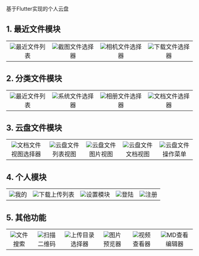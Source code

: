 基于Flutter实现的个人云盘

## 1. 最近文件模块
<table>
    <tr>
        <td ><center><img src="https://upload-images.jianshu.io/upload_images/8923455-062624023cf886b5.png?imageMogr2/auto-orient/strip%7CimageView2/2/w/1240" >最近文件列表</center></td>
        <td ><center><img src="https://upload-images.jianshu.io/upload_images/8923455-ab184999fbf8df77.png?imageMogr2/auto-orient/strip%7CimageView2/2/w/1240" >截图文件选择器</center></td>
        <td ><center><img src="https://upload-images.jianshu.io/upload_images/8923455-6290435c29150995.png?imageMogr2/auto-orient/strip%7CimageView2/2/w/1240" >相机文件选择器</center></td>
        <td ><center><img src="https://upload-images.jianshu.io/upload_images/8923455-5dfdce8ad2ef23a1.png?imageMogr2/auto-orient/strip%7CimageView2/2/w/1240" >下载文件选择器</center></td>
    </tr>
</table>

## 2. 分类文件模块
<table>
    <tr>
        <td ><center><img src="https://upload-images.jianshu.io/upload_images/8923455-53979269036d3b45.png?imageMogr2/auto-orient/strip%7CimageView2/2/w/1240" >最近文件列表</center></td>
        <td ><center><img src="https://upload-images.jianshu.io/upload_images/8923455-74022559590bc30d.png?imageMogr2/auto-orient/strip%7CimageView2/2/w/1240" >系统文件选择器</center></td>
        <td ><center><img src="https://upload-images.jianshu.io/upload_images/8923455-54ec12efe93395db.png?imageMogr2/auto-orient/strip%7CimageView2/2/w/1240" >相册文件选择器</center></td>
        <td ><center><img src="https://upload-images.jianshu.io/upload_images/8923455-bbd2e5da22bbe9f9.png?imageMogr2/auto-orient/strip%7CimageView2/2/w/1240" >文档文件选择器</center></td>
    </tr>
</table>

## 3. 云盘文件模块
<table>
    <tr>
        <td ><center><img src="https://upload-images.jianshu.io/upload_images/8923455-8b43865df2f05f00.png?imageMogr2/auto-orient/strip%7CimageView2/2/w/1240" >文档文件视图选择器</center></td>
        <td ><center><img src="https://upload-images.jianshu.io/upload_images/8923455-dac201c60ea97fce.png?imageMogr2/auto-orient/strip%7CimageView2/2/w/1240" >云盘文件列表视图</center></td>
        <td ><center><img src="https://upload-images.jianshu.io/upload_images/8923455-59d649417dc0f452.png?imageMogr2/auto-orient/strip%7CimageView2/2/w/1240" >云盘文件图片视图</center></td>
        <td ><center><img src="https://upload-images.jianshu.io/upload_images/8923455-fe24686b7d1ff5e2.png?imageMogr2/auto-orient/strip%7CimageView2/2/w/1240" >云盘文件文档视图</center></td>
        <td ><center><img src="https://upload-images.jianshu.io/upload_images/8923455-515ae7739214b9ac.png?imageMogr2/auto-orient/strip%7CimageView2/2/w/1240" >云盘文件操作菜单</center></td>
    </tr>
</table>

## 4. 个人模块
<table>
    <tr>
        <td ><center><img src="https://upload-images.jianshu.io/upload_images/8923455-b583226157cd5627.png?imageMogr2/auto-orient/strip%7CimageView2/2/w/1240" >我的</center></td>
        <td ><center><img src="https://upload-images.jianshu.io/upload_images/8923455-d8e6a41db613fc4c.png?imageMogr2/auto-orient/strip%7CimageView2/2/w/1240" >下载上传列表</center></td>
        <td ><center><img src="https://upload-images.jianshu.io/upload_images/8923455-4bd4ed0d1e40fb6e.png?imageMogr2/auto-orient/strip%7CimageView2/2/w/1240" >设置模块</center></td>
        <td ><center><img src="https://upload-images.jianshu.io/upload_images/8923455-b8ef3b5e1a5e798f.png?imageMogr2/auto-orient/strip%7CimageView2/2/w/1240" >登陆 </center></td>
        <td ><center><img src="https://upload-images.jianshu.io/upload_images/8923455-fea6cebc85c775bf.png?imageMogr2/auto-orient/strip%7CimageView2/2/w/1240" >注册</center></td>
    </tr>
</table>

## 5. 其他功能
<table>
    <tr>
        <td ><center><img src="https://upload-images.jianshu.io/upload_images/8923455-fd202e33f4bc5b47.png?imageMogr2/auto-orient/strip%7CimageView2/2/w/1240" >文件搜索</center></td>
        <td ><center><img src="https://upload-images.jianshu.io/upload_images/8923455-9b7ba5fe49390dc6.png?imageMogr2/auto-orient/strip%7CimageView2/2/w/1240" >扫描二维码</center></td>
        <td ><center><img src="https://upload-images.jianshu.io/upload_images/8923455-ce347b2709af6595.png?imageMogr2/auto-orient/strip%7CimageView2/2/w/1240" >上传目录选择器</center></td>
        <td ><center><img src="https://upload-images.jianshu.io/upload_images/8923455-f9a10575d89d1cd5.png?imageMogr2/auto-orient/strip%7CimageView2/2/w/1240" >图片预览器 </center></td>
        <td ><center><img src="https://upload-images.jianshu.io/upload_images/8923455-6762d25daafc48d2.png?imageMogr2/auto-orient/strip%7CimageView2/2/w/1240" >视频查看器</center></td>
         <td ><center><img src="https://upload-images.jianshu.io/upload_images/8923455-5029ea8758f08386.png?imageMogr2/auto-orient/strip%7CimageView2/2/w/1240" >MD查看编辑器</center></td>
    </tr>
</table>
